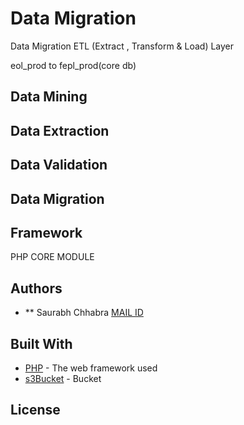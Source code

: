 
# Data Migration
Data Migration ETL (Extract , Transform & Load) Layer

eol_prod to fepl_prod(core db)

## Data Mining

## Data Extraction

## Data Validation

## Data Migration

## Framework
PHP CORE MODULE

## Authors

* ** Saurabh Chhabra [MAIL ID](mailto:saurabhchhabra018@gmail.com)

## Built With

* [PHP](http://php.net/) - The web framework used
* [s3Bucket](http://docs.aws.amazon.com/AmazonS3/latest/dev/UsingBucket.html) - Bucket
	

## License

